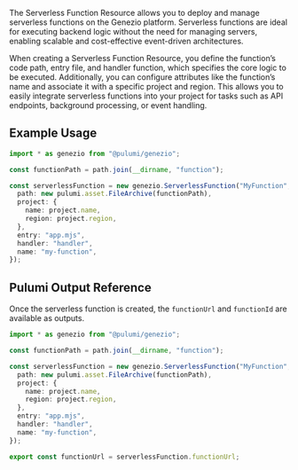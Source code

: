 The Serverless Function Resource allows you to deploy and manage serverless functions on the Genezio platform. Serverless functions are ideal for executing backend logic without the need for managing servers, enabling scalable and cost-effective event-driven architectures.

When creating a Serverless Function Resource, you define the function’s code path, entry file, and handler function, which specifies the core logic to be executed. Additionally, you can configure attributes like the function’s name and associate it with a specific project and region. This allows you to easily integrate serverless functions into your project for tasks such as API endpoints, background processing, or event handling.

## Example Usage

```typescript
import * as genezio from "@pulumi/genezio";

const functionPath = path.join(__dirname, "function");

const serverlessFunction = new genezio.ServerlessFunction("MyFunction", {
  path: new pulumi.asset.FileArchive(functionPath),
  project: {
    name: project.name,
    region: project.region,
  },
  entry: "app.mjs",
  handler: "handler",
  name: "my-function",
});
```

## Pulumi Output Reference

Once the serverless function is created, the `functionUrl` and `functionId` are available as outputs.

```typescript
import * as genezio from "@pulumi/genezio";

const functionPath = path.join(__dirname, "function");

const serverlessFunction = new genezio.ServerlessFunction("MyFunction", {
  path: new pulumi.asset.FileArchive(functionPath),
  project: {
    name: project.name,
    region: project.region,
  },
  entry: "app.mjs",
  handler: "handler",
  name: "my-function",
});

export const functionUrl = serverlessFunction.functionUrl;
```
